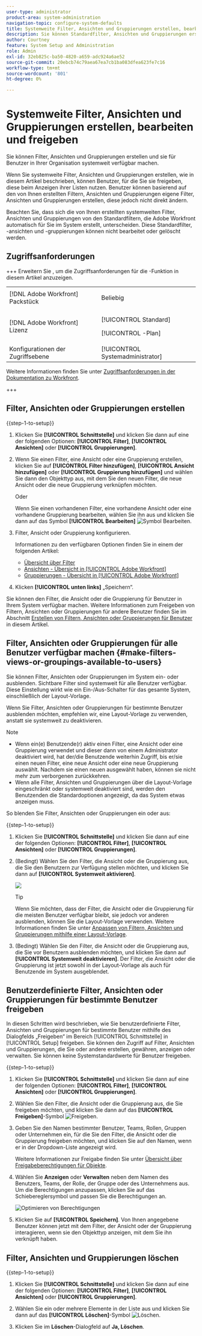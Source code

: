```yaml
---
user-type: administrator
product-area: system-administration
navigation-topic: configure-system-defaults
title: Systemweite Filter, Ansichten und Gruppierungen erstellen, bearbeiten und freigeben
description: Sie können Standardfilter, Ansichten und Gruppierungen erstellen und sie dann für Benutzer in Ihrer Organisation verfügbar machen.
author: Courtney
feature: System Setup and Administration
role: Admin
exl-id: 32eb825c-ba50-4820-a659-adc924a6ae52
source-git-commit: 20ebcb74c79aea67ea7cb1ba083dfea623fe7c16
workflow-type: tm+mt
source-wordcount: '801'
ht-degree: 0%

---
```


# Systemweite Filter, Ansichten und Gruppierungen erstellen, bearbeiten und freigeben

<!-- Audited: 5/2025 -->

<!--
<p data-mc-conditions="QuicksilverOrClassic.Draft mode">***DON'T DELETE, DRAFT OR HIDE THIS ARTICLE. IT IS LINKED TO THE PRODUCT, THROUGH THE CONTEXT SENSITIVE HELP LINKS. **</p>
-->

Sie können Filter, Ansichten und Gruppierungen erstellen und sie für Benutzer in Ihrer Organisation systemweit verfügbar machen.

Wenn Sie systemweite Filter, Ansichten und Gruppierungen erstellen, wie in diesem Artikel beschrieben, können Benutzer, für die Sie sie freigeben, diese beim Anzeigen ihrer Listen nutzen. Benutzer können basierend auf den von Ihnen erstellten Filtern, Ansichten und Gruppierungen eigene Filter, Ansichten und Gruppierungen erstellen, diese jedoch nicht direkt ändern.

Beachten Sie, dass sich die von Ihnen erstellten systemweiten Filter, Ansichten und Gruppierungen von den Standardfiltern, die Adobe Workfront automatisch für Sie im System erstellt, unterscheiden. Diese Standardfilter, -ansichten und -gruppierungen können nicht bearbeitet oder gelöscht werden.

## Zugriffsanforderungen

+++ Erweitern Sie , um die Zugriffsanforderungen für die -Funktion in diesem Artikel anzuzeigen.

<table style="table-layout:auto"> 
 <col> 
 <col> 
 <tbody> 
  <tr> 
   <td>[!DNL Adobe Workfront] Packstück</td> 
   <td><p>Beliebig</p></td> 
  </tr> 
  <tr> 
   <td>[!DNL Adobe Workfront] Lizenz</td> 
   <td><p>[!UICONTROL Standard]</p>
       <p>[!UICONTROL -Plan]</p></td>
  </tr> 
  <tr> 
   <td>Konfigurationen der Zugriffsebene</td> 
   <td>[!UICONTROL Systemadministrator]</td> 
  </tr> 
 </tbody> 
</table>

Weitere Informationen finden Sie unter [Zugriffsanforderungen in der Dokumentation zu Workfront](/help/quicksilver/administration-and-setup/add-users/access-levels-and-object-permissions/access-level-requirements-in-documentation.md).

+++

## Filter, Ansichten oder Gruppierungen erstellen

{{step-1-to-setup}}


1. Klicken Sie **[!UICONTROL Schnittstelle]** und klicken Sie dann auf eine der folgenden Optionen: **[!UICONTROL Filter]**, **[!UICONTROL Ansichten]** oder **[!UICONTROL Gruppierungen]**.

1. Wenn Sie einen Filter, eine Ansicht oder eine Gruppierung erstellen, klicken Sie auf **[!UICONTROL Filter hinzufügen]**, **[!UICONTROL Ansicht hinzufügen]** oder **[!UICONTROL Gruppierung hinzufügen]** und wählen Sie dann den Objekttyp aus, mit dem Sie den neuen Filter, die neue Ansicht oder die neue Gruppierung verknüpfen möchten.

   Oder

   Wenn Sie einen vorhandenen Filter, eine vorhandene Ansicht oder eine vorhandene Gruppierung bearbeiten, wählen Sie ihn aus und klicken Sie dann auf das Symbol **[!UICONTROL Bearbeiten]** ![Symbol Bearbeiten](assets/edit-icon.png).

1. Filter, Ansicht oder Gruppierung konfigurieren.

   Informationen zu den verfügbaren Optionen finden Sie in einem der folgenden Artikel:

   * [Übersicht über Filter](../../../reports-and-dashboards/reports/reporting-elements/filters-overview.md)
   * [Ansichten - Übersicht in [!UICONTROL Adobe Workfront]](../../../reports-and-dashboards/reports/reporting-elements/views-overview.md)
   * [Gruppierungen - Übersicht in [!UICONTROL Adobe Workfront]](../../../reports-and-dashboards/reports/reporting-elements/groupings-overview.md)

1. Klicken **[!UICONTROL unten links]** „Speichern“.

Sie können den Filter, die Ansicht oder die Gruppierung für Benutzer in Ihrem System verfügbar machen. Weitere Informationen zum Freigeben von Filtern, Ansichten oder Gruppierungen für andere Benutzer finden Sie im Abschnitt [Erstellen von Filtern, Ansichten oder Gruppierungen für Benutzer](#make-filters-views-or-groupings-available-to-users) in diesem Artikel.


## Filter, Ansichten oder Gruppierungen für alle Benutzer verfügbar machen {#make-filters-views-or-groupings-available-to-users}

Sie können Filter, Ansichten oder Gruppierungen im System ein- oder ausblenden. Sichtbare Filter sind systemweit für alle Benutzer verfügbar. Diese Einstellung wirkt wie ein Ein-/Aus-Schalter für das gesamte System, einschließlich der Layout-Vorlage.

Wenn Sie Filter, Ansichten oder Gruppierungen für bestimmte Benutzer ausblenden möchten, empfehlen wir, eine Layout-Vorlage zu verwenden, anstatt sie systemweit zu deaktivieren.

>[!NOTE]
>
>* Wenn ein(e) Benutzende(r) aktiv einen Filter, eine Ansicht oder eine Gruppierung verwendet und dieser dann von einem Administrator deaktiviert wird, hat der/die Benutzende weiterhin Zugriff, bis er/sie einen neuen Filter, eine neue Ansicht oder eine neue Gruppierung auswählt. Nachdem sie einen neuen ausgewählt haben, können sie nicht mehr zum verborgenen zurückkehren.
>* Wenn alle Filter, Ansichten und Gruppierungen über die Layout-Vorlage eingeschränkt oder systemweit deaktiviert sind, werden den Benutzenden die Standardoptionen angezeigt, da das System etwas anzeigen muss.

So blenden Sie Filter, Ansichten oder Gruppierungen ein oder aus:

{{step-1-to-setup}}

1. Klicken Sie **[!UICONTROL Schnittstelle]** und klicken Sie dann auf eine der folgenden Optionen: **[!UICONTROL Filter]**, **[!UICONTROL Ansichten]** oder **[!UICONTROL Gruppierungen]**.

1. (Bedingt) Wählen Sie den Filter, die Ansicht oder die Gruppierung aus, die Sie den Benutzern zur Verfügung stellen möchten, und klicken Sie dann auf **[!UICONTROL Systemweit aktivieren]**.

   ![](assets/enable-system-wide-fvg.png)

   >[!TIP]
   >
   >Wenn Sie möchten, dass der Filter, die Ansicht oder die Gruppierung für die meisten Benutzer verfügbar bleibt, sie jedoch vor anderen ausblenden, können Sie die Layout-Vorlage verwenden. Weitere Informationen finden Sie unter [Anpassen von Filtern, Ansichten und Gruppierungen mithilfe einer Layout-Vorlage](/help/quicksilver/administration-and-setup/customize-workfront/use-layout-templates/customize-fvg-list-controls-layout-template.md).

1. (Bedingt) Wählen Sie den Filter, die Ansicht oder die Gruppierung aus, die Sie vor Benutzern ausblenden möchten, und klicken Sie dann auf **[!UICONTROL Systemweit deaktivieren]**. Der Filter, die Ansicht oder die Gruppierung ist jetzt sowohl in der Layout-Vorlage als auch für Benutzende im System ausgeblendet.


## Benutzerdefinierte Filter, Ansichten oder Gruppierungen für bestimmte Benutzer freigeben

In diesen Schritten wird beschrieben, wie Sie benutzerdefinierte Filter, Ansichten und Gruppierungen für bestimmte Benutzer mithilfe des Dialogfelds „Freigeben“ im Bereich [!UICONTROL Schnittstelle] in [!UICONTROL Setup] freigeben. Sie können den Zugriff auf Filter, Ansichten und Gruppierungen, die Sie oder andere erstellen, gewähren, anzeigen oder verwalten. Sie können keine Systemstandardwerte für Benutzer freigeben.


{{step-1-to-setup}}

1. Klicken Sie **[!UICONTROL Schnittstelle]** und klicken Sie dann auf eine der folgenden Optionen: **[!UICONTROL Filter]**, **[!UICONTROL Ansichten]** oder **[!UICONTROL Gruppierungen]**.

1. Wählen Sie den Filter, die Ansicht oder die Gruppierung aus, die Sie freigeben möchten, und klicken Sie dann auf das **[!UICONTROL Freigeben]**-Symbol ![Freigeben](assets/share-icon.png).
1. Geben Sie den Namen bestimmter Benutzer, Teams, Rollen, Gruppen oder Unternehmen ein, für die Sie den Filter, die Ansicht oder die Gruppierung freigeben möchten, und klicken Sie auf den Namen, wenn er in der Dropdown-Liste angezeigt wird.

   Weitere Informationen zur Freigabe finden Sie unter [Übersicht über Freigabeberechtigungen für Objekte](../../../workfront-basics/grant-and-request-access-to-objects/sharing-permissions-on-objects-overview.md).

1. Wählen Sie **Anzeigen** oder **Verwalten** neben dem Namen des Benutzers, Teams, der Rolle, der Gruppe oder des Unternehmens aus. Um die Berechtigungen anzupassen, klicken Sie auf das Schiebereglersymbol und passen Sie die Berechtigungen an.

   ![Optimieren von Berechtigungen](assets/fine-tune-permissions.png)

1. Klicken Sie auf **[!UICONTROL Speichern]**. Von Ihnen angegebene Benutzer können jetzt mit dem Filter, der Ansicht oder der Gruppierung interagieren, wenn sie den Objekttyp anzeigen, mit dem Sie ihn verknüpft haben.


## Filter, Ansichten und Gruppierungen löschen

{{step-1-to-setup}}

1. Klicken Sie **[!UICONTROL Schnittstelle]** und klicken Sie dann auf eine der folgenden Optionen: **[!UICONTROL Filter]**, **[!UICONTROL Ansichten]** oder **[!UICONTROL Gruppierungen]**.

1. Wählen Sie ein oder mehrere Elemente in der Liste aus und klicken Sie dann auf das **[!UICONTROL Löschen]**-Symbol ![Löschen](assets/delete.png).

1. Klicken Sie im **Löschen**-Dialogfeld auf **Ja, Löschen**.
